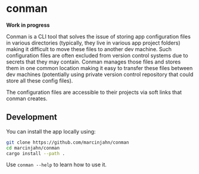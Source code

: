 # conman

**Work in progress**

Conman is a CLI tool that solves the issue of storing app configuration files in
various directories (typically, they live in various app project folders) making
it difficult to move these files to another dev machine. Such configuration
files are often excluded from version control systems due to secrets that they
may contain. Conman manages those files and stores them in one common location
making it easy to transfer these files between dev machines (potentially using
private version control repository that could store all these config files).

The configuration files are accessible to their projects via soft links that
conman creates.

## Development

You can install the app locally using:

```sh
git clone https://github.com/marcinjahn/conman
cd marcinjahn/conman
cargo install --path .
```

Use `conman --help` to learn how to use it.